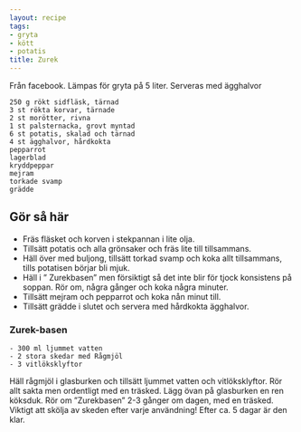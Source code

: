 ```yaml
---
layout: recipe
tags:
- gryta
- kött
- potatis
title: Zurek
---
```


Från facebook. Lämpas för gryta på 5 liter. Serveras med ägghalvor
```
250 g rökt sidfläsk, tärnad
3 st rökta korvar, tärnade
2 st morötter, rivna
1 st palsternacka, grovt myntad
6 st potatis, skalad och tärnad
4 st ägghalvor, hårdkokta
pepparrot
lagerblad
kryddpeppar
mejram
torkade svamp
grädde
```
## Gör så här
* Fräs fläsket och korven i stekpannan i lite olja.
* Tillsätt potatis och alla
  grönsaker och fräs lite till tillsammans.
* Häll över med buljong, tillsätt torkad svamp och koka allt tillsammans, tills
  potatisen börjar bli mjuk.
* Häll i ” Zurekbasen” men försiktigt så det inte blir för tjock konsistens på
  soppan. Rör om, några gånger och koka några minuter.
* Tillsätt mejram och pepparrot och koka nån minut till.
* Tillsätt grädde i slutet och servera med hårdkokta ägghalvor.

### Zurek-basen
```
- 300 ml ljummet vatten
- 2 stora skedar med Rågmjöl
- 3 vitlöksklyftor
```
Häll rågmjöl i glasburken och tillsätt ljummet vatten och vitlöksklyftor. Rör
allt sakta men ordentligt med en träsked. Lägg övan på glasburken en ren
köksduk. Rör om ”Zurekbasen” 2-3 gånger om dagen, med en träsked. Viktigt att
skölja av skeden efter varje användning! Efter ca. 5 dagar är den klar.

